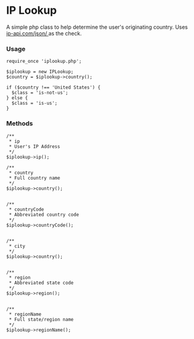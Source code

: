 # IP Lookup

A simple php class to help determine the user's originating country.
Uses [ip-api.com/json/ ](http://ip-api.com/json/ ) as the check.

### Usage


```
require_once 'iplookup.php';

$iplookup = new IPLookup;
$country = $iplookup->country();

if ($country !== 'United States') {
  $class = 'is-not-us';
} else {
  $class = 'is-us';
}
```

### Methods
```
/**
 * ip
 * User's IP Address
 */
$iplookup->ip();

/**
 * country
 * Full country name
 */
$iplookup->country();


/**
 * countryCode
 * Abbreviated country code
 */
$iplookup->countryCode();


/**
 * city
 */
$iplookup->country();


/**
 * region
 * Abbreviated state code
 */
$iplookup->region();


/**
 * regionName
 * Full state/region name
 */
$iplookup->regionName();
```
